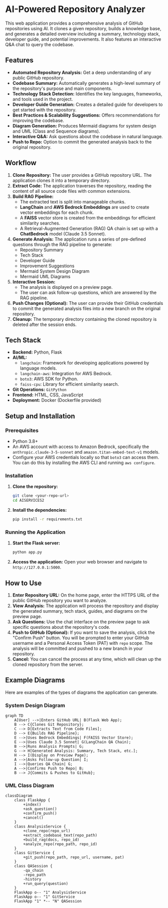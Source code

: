 # AI-Powered Repository Analyzer

This web application provides a comprehensive analysis of GitHub repositories using AI. It clones a given repository, builds a knowledge base, and generates a detailed overview including a summary, technology stack, developer guide, and potential improvements. It also features an interactive Q&A chat to query the codebase.

## Features

- **Automated Repository Analysis:** Get a deep understanding of any public GitHub repository.
- **Codebase Summary:** Automatically generates a high-level summary of the repository's purpose and main components.
- **Technology Stack Detection:** Identifies the key languages, frameworks, and tools used in the project.
- **Developer Guide Generation:** Creates a detailed guide for developers to get started with the repository.
- **Best Practices & Scalability Suggestions:** Offers recommendations for improving the codebase.
- **Diagram Generation:** Produces Mermaid diagrams for system design and UML (Class and Sequence diagrams).
- **Interactive Q&A:** Ask questions about the codebase in natural language.
- **Push to Repo:** Option to commit the generated analysis back to the original repository.

## Workflow

1.  **Clone Repository:** The user provides a GitHub repository URL. The application clones it into a temporary directory.
2.  **Extract Code:** The application traverses the repository, reading the content of all source code files with common extensions.
3.  **Build RAG Pipeline:**
    - The extracted text is split into manageable chunks.
    - **LangChain** and **AWS Bedrock Embeddings** are used to create vector embeddings for each chunk.
    - A **FAISS** vector store is created from the embeddings for efficient similarity searches.
    - A Retrieval-Augmented Generation (RAG) QA chain is set up with a **ChatBedrock** model (Claude 3.5 Sonnet).
4.  **Generate Analysis:** The application runs a series of pre-defined questions through the RAG pipeline to generate:
    - Repository Summary
    - Tech Stack
    - Developer Guide
    - Improvement Suggestions
    - Mermaid System Design Diagram
    - Mermaid UML Diagrams
5.  **Interactive Session:**
    - The analysis is displayed on a preview page.
    - The user can ask follow-up questions, which are answered by the RAG pipeline.
6.  **Push Changes (Optional):** The user can provide their GitHub credentials to commit the generated analysis files into a new branch on the original repository.
7.  **Cleanup:** The temporary directory containing the cloned repository is deleted after the session ends.

## Tech Stack

- **Backend:** Python, Flask
- **AI/ML:**
    - `langchain`: Framework for developing applications powered by language models.
    - `langchain-aws`: Integration for AWS Bedrock.
    - `boto3`: AWS SDK for Python.
    - `faiss-cpu`: Library for efficient similarity search.
- **Git Operations:** `GitPython`
- **Frontend:** HTML, CSS, JavaScript
- **Deployment:** Docker (Dockerfile provided)

## Setup and Installation

### Prerequisites

- Python 3.8+
- An AWS account with access to Amazon Bedrock, specifically the `anthropic.claude-3-5-sonnet` and `amazon.titan-embed-text-v1` models.
- Configure your AWS credentials locally so that `boto3` can access them. You can do this by installing the AWS CLI and running `aws configure`.

### Installation

1.  **Clone the repository:**
    ```bash
    git clone <your-repo-url>
    cd AISERVICES2
    ```

2.  **Install the dependencies:**
    ```bash
    pip install -r requirements.txt
    ```

### Running the Application

1.  **Start the Flask server:**
    ```bash
    python app.py
    ```

2.  **Access the application:**
    Open your web browser and navigate to `http://127.0.0.1:5000`.

## How to Use

1.  **Enter Repository URL:** On the home page, enter the HTTPS URL of the public GitHub repository you want to analyze.
2.  **View Analysis:** The application will process the repository and display the generated summary, tech stack, guides, and diagrams on the preview page.
3.  **Ask Questions:** Use the chat interface on the preview page to ask specific questions about the repository's code.
4.  **Push to GitHub (Optional):** If you want to save the analysis, click the "Confirm Push" button. You will be prompted to enter your GitHub username and a Personal Access Token (PAT) with `repo` scope. The analysis will be committed and pushed to a new branch in your repository.
5.  **Cancel:** You can cancel the process at any time, which will clean up the cloned repository from the server.

## Example Diagrams

Here are examples of the types of diagrams the application can generate.

### System Design Diagram

```mermaid
graph TD
    A[User] -->|Enters GitHub URL| B(Flask Web App);
    B --> C{Clones Git Repository};
    C --> D[Extracts Text from Code Files];
    D --> E{Builds RAG Pipeline};
    E -->|Uses Bedrock Embeddings| F(FAISS Vector Store);
    E -->|Uses Claude 3.5 Sonnet| G(LangChain QA Chain);
    B -->|Runs Analysis Prompts| G;
    G --> H[Generated Analysis: Summary, Tech Stack, etc.];
    H --> I(Display on Preview Page);
    A -->|Asks Follow-up Question| I;
    I -->|Queries QA Chain| G;
    A -->|Confirms Push to Repo| B;
    B --> J{Commits & Pushes to GitHub};
```

### UML Class Diagram

```mermaid
classDiagram
    class FlaskApp {
        +index()
        +ask_question()
        +confirm_push()
        +cancel()
    }
    class AnalysisService {
        +clone_repo(repo_url)
        +extract_codebase_text(repo_path)
        +build_rag(docs, repo_id)
        +analyze_repo(repo_path, repo_id)
    }
    class GitService {
        +git_push(repo_path, repo_url, username, pat)
    }
    class QASession {
        -qa_chain
        -repo_path
        -history
        +run_query(question)
    }
    FlaskApp o-- "1" AnalysisService
    FlaskApp o-- "1" GitService
    FlaskApp "1" *-- "N" QASession
```

